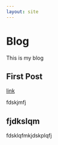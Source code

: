 ```yaml
---
layout: site
---
```

# Blog

This is my blog

## First Post
[link](2016/11/15/test)

fdskjmfj

## fjdkslqm
fdsklqfmkjdskplqfj
